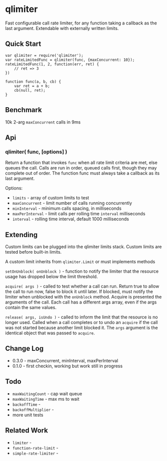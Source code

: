 qlimiter
========


Fast configurable call rate limiter, for any function taking a callback
as the last argument.  Extendable with externally written limits.

Quick Start
-----------

    var qlimiter = require('qlimiter');
    var rateLimitedFunc = qlimiter(func, {maxConcurrent: 10});
    rateLimitedFunc(1, 2, function(err, ret) {
        // ret => 3
    })

    function func(a, b, cb) {
        var ret = a + b;
        cb(null, ret);
    }


Benchmark
---------

10k 2-arg `maxConcurrent` calls in 9ms


Api
---

### qlimiter( func, [options] )

Return a function that invokes `func` when all rate limit criteria are met,
else queues the call.  Calls are run in order, queued calls first, though they
may complete out of order.  The function func must always take a callback as
its last argument.

Options:
- `limits` - array of custom limits to test
- `maxConcurrent` - limit number of calls running concurrently
- `minInterval` - minimum calls spacing, in milliseconds
- `maxPerInterval` - limit calls per rolling time `interval` milliseconds
- `interval` - rolling time interval, default 1000 milliseconds

Extending
---------

Custom limits can be plugged into the qlimiter limits stack.
Custom limits are tested before built-in limits.

A custom limit inherits from `qlimiter.Limit` or must implements methods

`setOnUnblock( onUnblock )` - function to notify the limiter that the resource
usage has dropped below the limit threshold.

`acquire( args )` - called to test whether a call can run.  Return true to allow
the call to run now, false to block it until later.  If blocked, must notify the
limiter when unblocked with the `onUnblock` method.  Acquire is presented the
arguments of the call.  Each call has a different args array, even if the args
contain the same values.

`release( args, isUndo )` - called to inform the limit that the resource is no
longer used.  Called when a call completes or to undo an `acquire` if the call was
not started because another limit blocked it.  The `args` argument is the identical
object that was passed to `acquire`.


Change Log
----------

- 0.3.0 - maxConcurrent, minInterval, maxPerInterval
- 0.1.0 - first checkin, working but work still in progress


Todo
----

- `maxWaitingCount` - cap wait queue
- `maxWaitingTime` - max ms to wait
- `backoffTime` -
- `backoffMultiplier` -
- more unit tests


Related Work
------------

- `limiter` -
- `function-rate-limit` -
- `simple-rate-limiter` -
